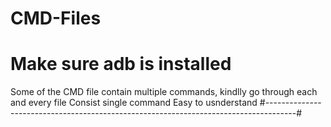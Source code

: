 # CMD-Files
# Make sure adb is installed 
Some of the CMD file contain multiple commands, kindlly go through each and every file 
Consist single command 
Easy to usnderstand 
#-------------------------------------------------------------------------------------#
